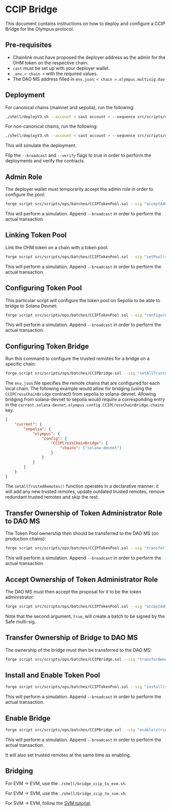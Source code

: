 # CCIP Bridge

This document contains instructions on how to deploy and configure a CCIP Bridge for the Olympus protocol.

## Pre-requisites

- Chainlink must have proposed the deployer address as the admin for the OHM token on the respective chain.
- `cast` must be set up with your deployer wallet.
- `.env.< chain >` with the required values.
- The DAO MS address filled in `env.json`: `< chain >.olympus.multisig.dao`

## Deployment

For canonical chains (mainnet and sepolia), run the following:

```bash
./shell/deployV3.sh --account < cast account > --sequence src/scripts/deploy/savedDeployments/ccip_bridge_mainnet.json --env .env.< chain > --broadcast false --verify false
```

For non-canonical chains, run the following:

```bash
./shell/deployV3.sh --account < cast account > --sequence src/scripts/deploy/savedDeployments/ccip_bridge_not_mainnet.json --env .env.< chain > --broadcast false --verify false
```

This will simulate the deployment.

Flip the `--broadcast` and `--verify` flags to true in order to perform the deployments and verify the contracts.

## Admin Role

The deployer wallet must temporarily accept the admin role in order to configure the pool:

```bash
forge script src/scripts/ops/batches/CCIPTokenPool.sol --sig "acceptAdminRole(string,bool)()" < chain > false --rpc-url < RPC URL > --account < cast account > --slow -vvv --sender < account address >
```

This will perform a simulation. Append `--broadcast` in order to perform the actual transaction.

## Linking Token Pool

Link the OHM token on a chain with a token pool:

```bash
forge script src/scripts/ops/batches/CCIPTokenPool.sol --sig "setPool(string,bool)()" < chain > false --rpc-url < RPC URL > --account < cast account > --slow -vvv --sender < account address >
```

This will perform a simulation. Append `--broadcast` in order to perform the actual transaction.

## Configuring Token Pool

This particular script will configure the token pool on Sepolia to be able to bridge to Solana Devnet:

```bash
forge script src/scripts/ops/batches/CCIPTokenPool.sol --sig "configureRemoteChainSVM(string,bool,string)()" < chain > false solana-devnet --rpc-url < RPC URL > --account < cast account > --slow -vvv --sender < account address >
```

This will perform a simulation. Append `--broadcast` in order to perform the actual transaction.

## Configuring Token Bridge

Run this command to configure the trusted remotes for a bridge on a specific chain:

```bash
forge script src/scripts/ops/batches/CCIPBridge.sol --sig "setAllTrustedRemotes(string,bool)()" < chain > false --rpc-url < RPC URL > --account < cast account > --slow -vvv --sender < account address >
```

The `env.json` file specifies the remote chains that are configured for each local chain. The following example would allow for bridging (using the `CCIPCrossChainBridge` contract) from sepolia to solana-devnet. Allowing bridging from solana-devnet to sepolia would require a corresponding entry in the `current.solana-devnet.olympus.config.CCIPCrossChainBridge.chains` key.

```json
{
    "current": {
        "sepolia": {
            "olympus": {
                "config": {
                    "CCIPCrossChainBridge": {
                        "chains": ["solana-devnet"]
                    }
                }
            }
        }
    }
}
```

The `setAllTrustedRemotes()` function operates in a declarative manner: it will add any new trusted remotes, update outdated trusted remotes, remove redundant trusted remotes and skip the rest.

## Transfer Ownership of Token Administrator Role to DAO MS

The Token Pool ownership then should be transferred to the DAO MS (on production chains):

```bash
forge script src/scripts/ops/batches/CCIPTokenPool.sol --sig "transferTokenPoolAdminRoleToDaoMS(string)()" < chain > --rpc-url < RPC URL > --account < cast account > --slow -vvv --sender < account address >
```

This will perform a simulation. Append `--broadcast` in order to perform the actual transaction.

## Accept Ownership of Token Administrator Role

The DAO MS must then accept the proposal for it to be the token administrator:

```bash
forge script src/scripts/ops/batches/CCIPTokenPool.sol --sig "acceptAdminRole(string,bool)()" < chain > true --rpc-url < RPC URL > --account < cast account > --slow -vvv --sender < account address >
```

Note that the second argument, `true`, will create a batch to be signed by the Safe multi-sig.

## Transfer Ownership of Bridge to DAO MS

The ownership of the bridge must then be transferred to the DAO MS:

```bash
forge script src/scripts/ops/batches/CCIPBridge.sol --sig "transferOwnership(string,bool)()" < chain > false --rpc-url < RPC URL > --account < cast account > --slow -vvv --sender < account address >
```

## Install and Enable Token Pool

```bash
forge script src/scripts/ops/batches/CCIPTokenPool.sol --sig "install(string,bool)()" < chain > true --rpc-url < RPC URL > --account < cast account > --slow -vvv --sender < account address >
```

This will perform a simulation. Append `--broadcast` in order to perform the actual transaction.

## Enable Bridge

```bash
forge script src/scripts/ops/batches/CCIPBridge.sol --sig "enable(string,bool)()" < chain > true --rpc-url < RPC URL > --account < cast account > --slow -vvv --sender < account address >
```

This will perform a simulation. Append `--broadcast` in order to perform the actual transaction.

It will also set trusted remotes at the same time as enabling.

## Bridging

For EVM -> EVM, use the `./shell/bridge_ccip_to_evm.sh`.

For EVM -> SVM, use the `./shell/bridge_ccip_to_svm.sh`.

For SVM -> EVM, follow the [SVM tutorial](https://docs.chain.link/ccip/tutorials/svm/source).
